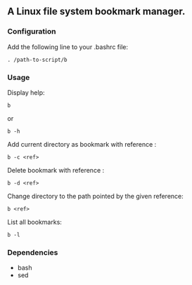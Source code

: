 ## A Linux file system bookmark manager.

### Configuration

Add the following line to your .bashrc file:

```
. /path-to-script/b
```

### Usage

Display help:

```
b
```
or
```
b -h
```

Add current directory as bookmark with reference <ref>:
```
b -c <ref>
```

Delete bookmark with reference <ref>:
```
b -d <ref>
```

Change directory to the path pointed by the given reference:
```
b <ref>
```

List all bookmarks:
```
b -l
```

### Dependencies

- bash
- sed
